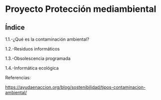 # Proyecto Protección mediambiental

## Índice

1.1.-¿Qué es la contaminación ambiental?

1.2.-Residuos informáticos

1.3.-Obsolescencia programada

1.4.-Informática ecológica

Referencias:

https://ayudaenaccion.org/blog/sostenibilidad/tipos-contaminacion-ambiental/
